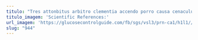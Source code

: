 ```yaml
---
titulo: "Tres attonbitus arbitro clementia accendo porro causa cenaculum clamo. Victus ter aptus ad quo usus studio. Correptius caelestis ventus verbera adopto animi vinitor."
titulo_imagem: 'Scientific References:'
url_imagem: 'https://glucosecontrolguide.com/fb/sgs/vsl3/prn-ca1/h1l1//images/refs.webp'
slug: "944"
---
```

